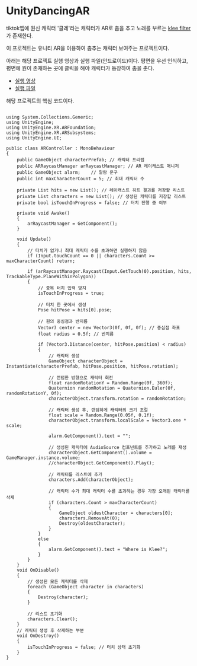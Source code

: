 # UnityDancingAR
tiktok앱에 원신 캐릭터 '클레'라는 캐릭터가 AR로 춤을 추고 노래를 부르는 [klee filter](https://www.tiktok.com/discover/Genshin-Filter-klee?lang=ko-KR)가 존재한다.

이 프로젝트는 유니티 AR을 이용하여 춤추는 캐릭터 보여주는 프로젝트이다.

아래는 해당 프로젝트 실행 영상과 실행 파일(안드로이드)이다. 평면을 우선 인식하고, 평면에 원이 존재하는 곳에 클릭을 해야 캐릭터가 등장하여 춤을 춘다.
- [실행 영상](https://github.com/seong0929/UnityDancingAR/assets/50050003/124521cd-7a08-4e2e-b55a-6733fb92f425)
- [실행 파일](https://github.com/seong0929/UnityDancingAR/tree/main/%EC%8B%A4%ED%96%89%20%ED%8C%8C%EC%9D%BC)

해당 프로젝트의 핵심 코드이다.
<pre>
<code>
using System.Collections.Generic;
using UnityEngine;
using UnityEngine.XR.ARFoundation;
using UnityEngine.XR.ARSubsystems;
using UnityEngine.UI;

public class ARController : MonoBehaviour
{
    public GameObject characterPrefab; // 캐릭터 프리팹
    public ARRaycastManager arRaycastManager; // AR 레이캐스트 매니저
    public GameObject alarm;    // 알람 문구
    public int maxCharacterCount = 5; // 최대 캐릭터 수

    private List<ARRaycastHit> hits = new List<ARRaycastHit>(); // 레이캐스트 히트 결과를 저장할 리스트
    private List<GameObject> characters = new List<GameObject>(); // 생성된 캐릭터를 저장할 리스트
    private bool isTouchInProgress = false; // 터치 진행 중 여부

    private void Awake()
    {
        arRaycastManager = GetComponent<ARRaycastManager>();
    }

    void Update()
    {
        // 터치가 없거나 최대 캐릭터 수를 초과하면 실행하지 않음
        if (Input.touchCount == 0 || characters.Count >= maxCharacterCount) return;

        if (arRaycastManager.Raycast(Input.GetTouch(0).position, hits, TrackableType.PlaneWithinPolygon))
        {
            // 중복 터치 입력 방지
            isTouchInProgress = true;

            // 터치 한 곳에서 생성
            Pose hitPose = hits[0].pose;

            // 원의 중심점과 반지름
            Vector3 center = new Vector3(0f, 0f, 0f); // 중심점 좌표
            float radius = 0.5f; // 반지름

            if (Vector3.Distance(center, hitPose.position) < radius)
            {
                // 캐릭터 생성
                GameObject characterObject = Instantiate(characterPrefab, hitPose.position, hitPose.rotation);

                // 랜덤한 방향으로 캐릭터 회전
                float randomRotationY = Random.Range(0f, 360f);
                Quaternion randomRotation = Quaternion.Euler(0f, randomRotationY, 0f);
                characterObject.transform.rotation = randomRotation;

                // 캐릭터 생성 후, 랜덤하게 캐릭터의 크기 조절
                float scale = Random.Range(0.05f, 0.1f);
                characterObject.transform.localScale = Vector3.one * scale;

                alarm.GetComponent<Text>().text = "";

                // 생성된 캐릭터에 AudioSource 컴포넌트를 추가하고 노래를 재생
                characterObject.GetComponent<AudioSource>().volume = GameManager.instance.volume;
                //characterObject.GetComponent<AudioSource>().Play();

                // 캐릭터를 리스트에 추가
                characters.Add(characterObject);

                // 캐릭터 수가 최대 캐릭터 수를 초과하는 경우 가장 오래된 캐릭터를 삭제
                if (characters.Count > maxCharacterCount)
                {
                    GameObject oldestCharacter = characters[0];
                    characters.RemoveAt(0);
                    Destroy(oldestCharacter);
                }
            }
            else
            {
                alarm.GetComponent<Text>().text = "Where is Klee?";
            }
        }
    }
    void OnDisable()
    {
        // 생성된 모든 캐릭터를 삭제
        foreach (GameObject character in characters)
        {
            Destroy(character);
        }

        // 리스트 초기화
        characters.Clear();
    }
    // 캐릭터 생성 후 삭제하는 부분
    void OnDestroy()
    {
        isTouchInProgress = false; // 터치 상태 초기화
    }
}
</code>
</pre>
